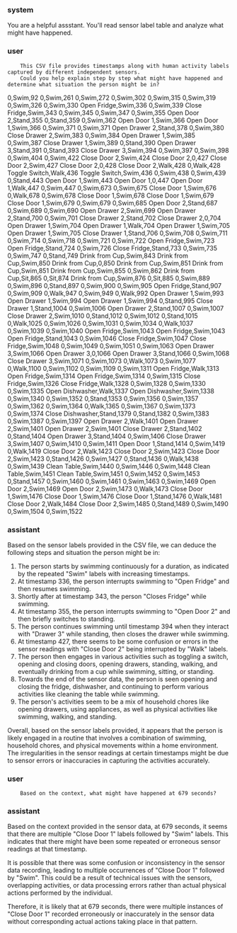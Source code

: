 ### system
You are a helpful assstant. You'll read sensor label table and analyze what might have happened.
### user

        This CSV file provides timestamps along with human activity labels captured by different independent sensors.
        Could you help explain step by step what might have happened and determine what situation the person might be in?
    
0,Swim,92
0,Swim,261
0,Swim,272
0,Swim,302
0,Swim,315
0,Swim,319
0,Swim,326
0,Swim,330
Open Fridge,Swim,336
0,Swim,339
Close Fridge,Swim,343
0,Swim,345
0,Swim,347
0,Swim,355
Open Door 2,Stand,355
0,Stand,359
0,Swim,362
Open Door 1,Swim,366
Open Door 1,Swim,366
0,Swim,371
0,Swim,371
Open Drawer 2,Stand,378
0,Swim,380
Close Drawer 2,Swim,383
0,Swim,384
Open Drawer 1,Swim,385
0,Swim,387
Close Drawer 1,Swim,389
0,Stand,390
Open Drawer 3,Stand,391
0,Stand,393
Close Drawer 3,Swim,394
0,Swim,397
0,Swim,398
0,Swim,404
0,Swim,422
Close Door 2,Swim,424
Close Door 2,0,427
Close Door 2,Swim,427
Close Door 2,0,428
Close Door 2,Walk,428
0,Walk,428
Toggle Switch,Walk,436
Toggle Switch,Swim,436
0,Swim,438
0,Swim,439
0,Stand,443
Open Door 1,Swim,443
Open Door 1,0,447
Open Door 1,Walk,447
0,Swim,447
0,Swim,673
0,Swim,675
Close Door 1,Swim,676
0,Walk,678
0,Swim,678
Close Door 1,Swim,678
Close Door 1,Swim,679
Close Door 1,Swim,679
0,Swim,679
0,Swim,685
Open Door 2,Stand,687
0,Swim,689
0,Swim,690
Open Drawer 2,Swim,699
Open Drawer 2,Stand,700
0,Swim,701
Close Drawer 2,Stand,702
Close Drawer 2,0,704
Open Drawer 1,Swim,704
Open Drawer 1,Walk,704
Open Drawer 1,Swim,705
Open Drawer 1,Swim,705
Close Drawer 1,Stand,706
0,Swim,708
0,Swim,711
0,Swim,714
0,Swim,718
0,Swim,721
0,Swim,722
Open Fridge,Swim,723
Open Fridge,Stand,724
0,Swim,726
Close Fridge,Stand,733
0,Swim,735
0,Swim,747
0,Stand,749
Drink from Cup,Swim,843
Drink from Cup,Swim,850
Drink from Cup,0,850
Drink from Cup,Swim,851
Drink from Cup,Swim,851
Drink from Cup,Swim,855
0,Swim,862
Drink from Cup,Sit,865
0,Sit,874
Drink from Cup,Swim,876
0,Sit,885
0,Swim,889
0,Swim,896
0,Stand,897
0,Swim,900
0,Swim,905
Open Fridge,Stand,907
0,Swim,909
0,Walk,947
0,Swim,949
0,Walk,992
Open Drawer 1,Swim,993
Open Drawer 1,Swim,994
Open Drawer 1,Swim,994
0,Stand,995
Close Drawer 1,Stand,1004
0,Swim,1006
Open Drawer 2,Stand,1007
0,Swim,1007
Close Drawer 2,Swim,1010
0,Stand,1012
0,Swim,1012
0,Stand,1015
0,Walk,1025
0,Swim,1026
0,Swim,1031
0,Swim,1034
0,Walk,1037
0,Swim,1039
0,Swim,1040
Open Fridge,Swim,1043
Open Fridge,Swim,1043
Open Fridge,Stand,1043
0,Swim,1046
Close Fridge,Swim,1047
Close Fridge,Swim,1048
0,Swim,1049
0,Swim,1051
0,Swim,1063
Open Drawer 3,Swim,1066
Open Drawer 3,0,1066
Open Drawer 3,Stand,1066
0,Swim,1068
Close Drawer 3,Swim,1071
0,Swim,1073
0,Walk,1073
0,Swim,1077
0,Walk,1100
0,Swim,1102
0,Swim,1109
0,Swim,1311
Open Fridge,Walk,1313
Open Fridge,Swim,1314
Open Fridge,Swim,1314
0,Swim,1315
Close Fridge,Swim,1326
Close Fridge,Walk,1328
0,Swim,1328
0,Swim,1330
0,Swim,1335
Open Dishwasher,Walk,1337
Open Dishwasher,Swim,1338
0,Swim,1340
0,Swim,1352
0,Stand,1353
0,Swim,1356
0,Swim,1357
0,Swim,1362
0,Swim,1364
0,Walk,1365
0,Swim,1367
0,Swim,1373
0,Swim,1374
Close Dishwasher,Stand,1379
0,Stand,1382
0,Swim,1383
0,Swim,1387
0,Swim,1397
Open Drawer 2,Walk,1401
Open Drawer 2,Swim,1401
Open Drawer 2,Swim,1401
Close Drawer 2,Stand,1402
0,Stand,1404
Open Drawer 3,Stand,1404
0,Swim,1406
Close Drawer 3,Swim,1407
0,Swim,1410
0,Swim,1411
Open Door 1,Stand,1414
0,Swim,1419
0,Walk,1419
Close Door 2,Walk,1423
Close Door 2,Swim,1423
Close Door 2,Swim,1423
0,Stand,1426
0,Swim,1427
0,Stand,1436
0,Walk,1438
0,Swim,1439
Clean Table,Swim,1440
0,Swim,1446
0,Swim,1448
Clean Table,Swim,1451
Clean Table,Swim,1451
0,Swim,1452
0,Swim,1453
0,Stand,1457
0,Swim,1460
0,Swim,1461
0,Swim,1463
0,Swim,1469
Open Door 2,Swim,1469
Open Door 2,Swim,1473
0,Walk,1473
Close Door 1,Swim,1476
Close Door 1,Swim,1476
Close Door 1,Stand,1476
0,Walk,1481
Close Door 2,Walk,1484
Close Door 2,Swim,1485
0,Stand,1489
0,Swim,1490
0,Swim,1504
0,Swim,1522

### assistant
Based on the sensor labels provided in the CSV file, we can deduce the following steps and situation the person might be in:

1. The person starts by swimming continuously for a duration, as indicated by the repeated "Swim" labels with increasing timestamps.
2. At timestamp 336, the person interrupts swimming to "Open Fridge" and then resumes swimming.
3. Shortly after at timestamp 343, the person "Closes Fridge" while swimming.
4. At timestamp 355, the person interrupts swimming to "Open Door 2" and then briefly switches to standing.
5. The person continues swimming until timestamp 394 when they interact with "Drawer 3" while standing, then closes the drawer while swimming.
6. At timestamp 427, there seems to be some confusion or errors in the sensor readings with "Close Door 2" being interrupted by "Walk" labels.
7. The person then engages in various activities such as toggling a switch, opening and closing doors, opening drawers, standing, walking, and eventually drinking from a cup while swimming, sitting, or standing.
8. Towards the end of the sensor data, the person is seen opening and closing the fridge, dishwasher, and continuing to perform various activities like cleaning the table while swimming.
9. The person's activities seem to be a mix of household chores like opening drawers, using appliances, as well as physical activities like swimming, walking, and standing.

Overall, based on the sensor labels provided, it appears that the person is likely engaged in a routine that involves a combination of swimming, household chores, and physical movements within a home environment. The irregularities in the sensor readings at certain timestamps might be due to sensor errors or inaccuracies in capturing the activities accurately.
### user

        Based on the context, what might have happened at 679 seconds?
    
### assistant
Based on the context provided in the sensor data, at 679 seconds, it seems that there are multiple "Close Door 1" labels followed by "Swim" labels. This indicates that there might have been some repeated or erroneous sensor readings at that timestamp.

It is possible that there was some confusion or inconsistency in the sensor data recording, leading to multiple occurrences of "Close Door 1" followed by "Swim". This could be a result of technical issues with the sensors, overlapping activities, or data processing errors rather than actual physical actions performed by the individual.

Therefore, it is likely that at 679 seconds, there were multiple instances of "Close Door 1" recorded erroneously or inaccurately in the sensor data without corresponding actual actions taking place in that pattern.
